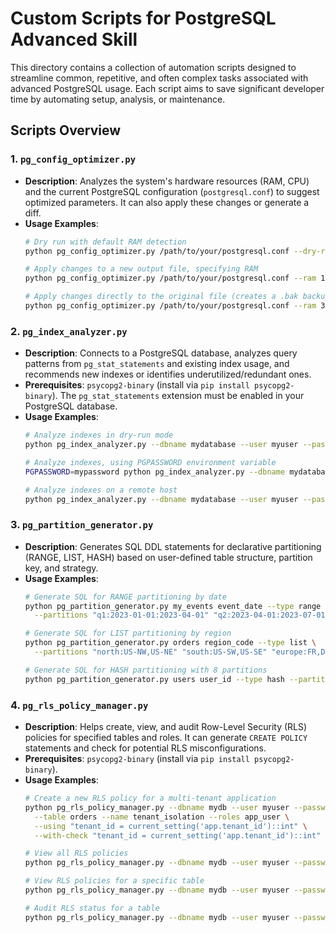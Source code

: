 # Custom Scripts for PostgreSQL Advanced Skill

This directory contains a collection of automation scripts designed to streamline common, repetitive, and often complex tasks associated with advanced PostgreSQL usage. Each script aims to save significant developer time by automating setup, analysis, or maintenance.

## Scripts Overview

### 1. `pg_config_optimizer.py`

*   **Description**: Analyzes the system's hardware resources (RAM, CPU) and the current PostgreSQL configuration (`postgresql.conf`) to suggest optimized parameters. It can also apply these changes or generate a diff.
*   **Usage Examples**:
    ```bash
    # Dry run with default RAM detection
    python pg_config_optimizer.py /path/to/your/postgresql.conf --dry-run

    # Apply changes to a new output file, specifying RAM
    python pg_config_optimizer.py /path/to/your/postgresql.conf --ram 16 --output /tmp/optimized_postgresql.conf

    # Apply changes directly to the original file (creates a .bak backup)
    python pg_config_optimizer.py /path/to/your/postgresql.conf --ram 32
    ```

### 2. `pg_index_analyzer.py`

*   **Description**: Connects to a PostgreSQL database, analyzes query patterns from `pg_stat_statements` and existing index usage, and recommends new indexes or identifies underutilized/redundant ones.
*   **Prerequisites**: `psycopg2-binary` (install via `pip install psycopg2-binary`). The `pg_stat_statements` extension must be enabled in your PostgreSQL database.
*   **Usage Examples**:
    ```bash
    # Analyze indexes in dry-run mode
    python pg_index_analyzer.py --dbname mydatabase --user myuser --password mypassword --host localhost --port 5432 --dry-run

    # Analyze indexes, using PGPASSWORD environment variable
    PGPASSWORD=mypassword python pg_index_analyzer.py --dbname mydatabase --user myuser

    # Analyze indexes on a remote host
    python pg_index_analyzer.py --dbname mydatabase --user myuser --password mypassword --host my.remote.host --port 5432
    ```

### 3. `pg_partition_generator.py`

*   **Description**: Generates SQL DDL statements for declarative partitioning (RANGE, LIST, HASH) based on user-defined table structure, partition key, and strategy.
*   **Usage Examples**:
    ```bash
    # Generate SQL for RANGE partitioning by date
    python pg_partition_generator.py my_events event_date --type range \
      --partitions "q1:2023-01-01:2023-04-01" "q2:2023-04-01:2023-07-01" "q3:2023-07-01:2023-10-01" "q4:2023-10-01:2024-01-01"

    # Generate SQL for LIST partitioning by region
    python pg_partition_generator.py orders region_code --type list \
      --partitions "north:US-NW,US-NE" "south:US-SW,US-SE" "europe:FR,DE,UK"

    # Generate SQL for HASH partitioning with 8 partitions
    python pg_partition_generator.py users user_id --type hash --partitions 8
    ```

### 4. `pg_rls_policy_manager.py`

*   **Description**: Helps create, view, and audit Row-Level Security (RLS) policies for specified tables and roles. It can generate `CREATE POLICY` statements and check for potential RLS misconfigurations.
*   **Prerequisites**: `psycopg2-binary` (install via `pip install psycopg2-binary`).
*   **Usage Examples**:
    ```bash
    # Create a new RLS policy for a multi-tenant application
    python pg_rls_policy_manager.py --dbname mydb --user myuser --password mypass create \
      --table orders --name tenant_isolation --roles app_user \
      --using "tenant_id = current_setting('app.tenant_id')::int" \
      --with-check "tenant_id = current_setting('app.tenant_id')::int"

    # View all RLS policies
    python pg_rls_policy_manager.py --dbname mydb --user myuser --password mypass view

    # View RLS policies for a specific table
    python pg_rls_policy_manager.py --dbname mydb --user myuser --password mypass view --table users

    # Audit RLS status for a table
    python pg_rls_policy_manager.py --dbname mydb --user myuser --password mypass audit --table products
    ```
